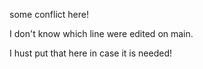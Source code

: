 some conflict here! 

I don't know which line were edited on main. 

I hust put that here in case it is needed!
